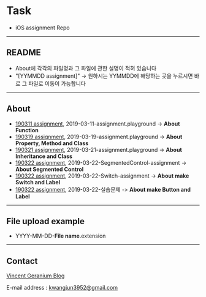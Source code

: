 # Task
- iOS assignment Repo
---
## README
- About에 각각의 파일명과 그 파일에 관한 설명이 적혀 있습니다
- "[YYMMDD assignment]" -> 원하시는 YYMMDD에 해당하는 곳을 누르시면 바로 그 파일로 이동이 가능합니다 

---
## About
- [190311 assignment](./2019-03-11-assignment.playground), 2019-03-11-assignment.playground -> **About Function**
- [190319 assignment](./2019-03-19-assignment.playground), 2019-03-19-assignment.playground -> **About Property, Method and Class**
- [190321 assignment](./2019-03-21-assignment.playground), 2019-03-21-assignment.playground -> **About Inheritance and Class**
- [190322 assignment](./2019-03-22-SegmentedControl-assignment), 2019-03-22-SegmentedControl-assignment -> **About Segmented Control**
- [190322 assignment](./2019-03-22-Switch-assignment), 2019-03-22-Switch-assignment -> **About make Switch and Label**
- [190322 assignment](./2019-03-22-실습문제), 2019-03-22-실습문제 -> **About make Button and Label**

---
## File upload example

- YYYY-MM-DD-**File name**.extension
---
## Contact

[Vincent Geranium Blog](https://vincentgeranium.github.io/)

E-mail address : kwangjun3952@gmail.com
